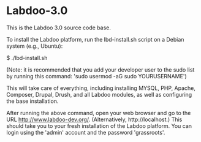 # Labdoo-3.0

This is the Labdoo 3.0 source code base.

To install the Labdoo platform, run the lbd-install.sh script on a Debian system (e.g., Ubuntu): 

$ ./lbd-install.sh

(Note: it is recommended that you add your developer user to the sudo list by running this command: 'sudo usermod -aG sudo YOURUSERNAME')

This will take care of everything, including installing MYSQL, PHP, Apache, Composer, Drupal, Drush, and all Labdoo modules,
as well as configuring the base installation.

After running the above command, open your web browser and go to the URL http://www.labdoo-dev.org/. (Alternatively, http://localhost.)
This should take you to your fresh installation of the Labdoo platform. You can login using the 'admin' account and 
the password 'grassroots'.

